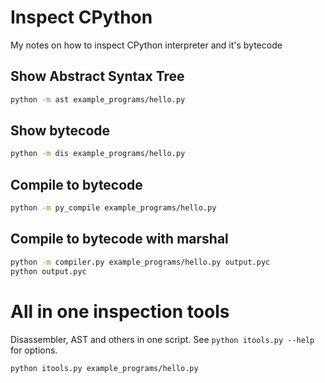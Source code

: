 # Inspect CPython

My notes on how to inspect CPython interpreter and it's bytecode


## Show Abstract Syntax Tree

```bash
python -m ast example_programs/hello.py
```


## Show bytecode

```bash
python -m dis example_programs/hello.py
```


## Compile to bytecode

```bash
python -m py_compile example_programs/hello.py
```


## Compile to bytecode with marshal

```bash
python -m compiler.py example_programs/hello.py output.pyc
python output.pyc
```

# All in one inspection tools

Disassembler, AST and others in one script. See `python itools.py --help` for options.

```bash
python itools.py example_programs/hello.py
```
